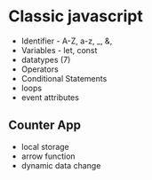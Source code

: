 # Classic javascript

- Identifier - A-Z, a-z, \_, &,
- Variables - let, const
- datatypes (7)
- Operators
- Conditional Statements
- loops
- event attributes


## Counter App

- local storage
- arrow function
- dynamic data change